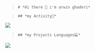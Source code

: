 > `# *Hi there 👋 i'm arwin ghaderi* `

> `## *my Activity🎯*`
<img src="https://github-readme-stats.vercel.app/api?username=arwinghaderi&show_icons=true&theme=gruvbox"/>

> `## *my Projects Languages💻*`
<img src="https://github-readme-stats.vercel.app/api/top-langs/?username=arwinghaderi&hide_progress=true"/>
